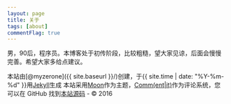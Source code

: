 ```yaml
---
layout: page
title: 关于
tags: [about]
commentFlag: true
---
```


男，90后，程序员。本博客处于初传阶段，比较粗糙，望大家见谅，后面会慢慢完善。希望大家多给点建议。

本站由[@myzerone]({{ site.baseurl }}/)创建，于{{ site.time | date: "%Y-%m-%d" }}用[Jekyll](http://jekyllcn.com/)生成
本站采用[Moon](https://github.com/TaylanTatli/Moon)作为主题，[Comm(ent|it)](https://commentit.io/)作为评论系统，您可以在 GitHub 找到[本站源码](https://github.com/myzerone/myzerone.github.io) - © 2016
